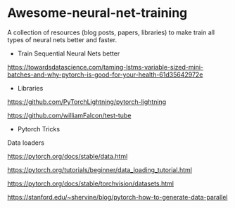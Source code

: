 # Awesome-neural-net-training
A collection of resources (blog posts, papers, libraries) to make train all types of neural nets better and faster.

- Train Sequential Neural Nets better

https://towardsdatascience.com/taming-lstms-variable-sized-mini-batches-and-why-pytorch-is-good-for-your-health-61d35642972e

- Libraries

https://github.com/PyTorchLightning/pytorch-lightning

https://github.com/williamFalcon/test-tube

- Pytorch Tricks

Data loaders

https://pytorch.org/docs/stable/data.html

https://pytorch.org/tutorials/beginner/data_loading_tutorial.html

https://pytorch.org/docs/stable/torchvision/datasets.html

https://stanford.edu/~shervine/blog/pytorch-how-to-generate-data-parallel
